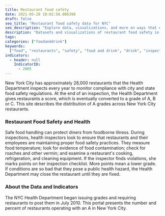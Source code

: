 ```yaml
---
title: Restaurant food safety
date: 2021-05-28 18:02:58.806398
draft: false
seo_title: "Restaurant food safety data for NYC"
seo_description: "Explore data, visualizations, and more on ways that environments shape health in New York City's neighborhoods."
description: "Datasets and visualizations of restaurant food safety in NYC."
tags:
categories: ["foodanddrink"]
keywords:
  ["food", "restaurants", "safety", "food and drink", "drink", "inspection"]
indicators:
  - header: null
    IndicatorID:
      - 2065
---
```


New York City has approximately 28,000 restaurants that the Health Department inspects every year to monitor compliance with city and state food safety regulations. At the end of an inspection, the Health Department gives restaurants a score, which is eventually converted to a grade of A, B or C. This site describes the distribution of A grades across New York City restaurants.

### Restaurant Food Safety and Health

Safe food handling can protect diners from foodborne illness. During inspections, health inspectors look to ensure that restaurants and their employees are maintaining proper food safety practices. They measure food temperature; look for evidence of food contamination; check for roaches and other vermin; and examine a restaurant's cooking, refrigeration, and cleaning equipment. If the inspector finds violations, she marks points on her inspection checklist. More points mean a lower grade. If conditions are so bad that they pose a public health hazard, the Health Department may close the restaurant until they are fixed.

### About the Data and Indicators

The NYC Health Department began issuing grades and requiring restaurants to post them in July 2010. This portal presents the number and percent of restaurants operating with an A in New York City.
